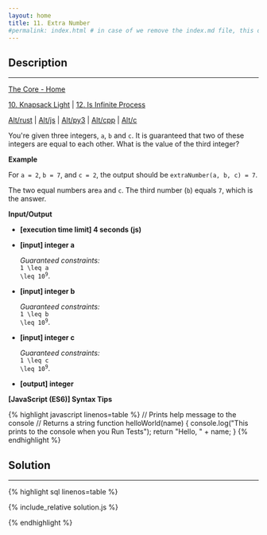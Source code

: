 ```yaml
---
layout: home
title: 11. Extra Number
#permalink: index.html # in case of we remove the index.md file, this doc will be the index page
---
```


<div class="row">
<div class="columnStmt" markdown="1">

## Description
------

[The Core - Home](../../code-signal-arcade-thecore/README.html)

[10. Knapsack Light](../10_knapsackLight/README.html) | [12. Is Infinite Process](../12_isInfiniteProcess/README.html) 

[Alt/rust](./Alt_rust/README.md) | [Alt/js](./Alt_js/README.html) | [Alt/py3](./Alt_py3/README.md) | [Alt/cpp](./Alt_cpp/README.md) | [Alt/c](./Alt_c/README.md)

You're given three integers, <code>a</code>, <code>b</code> and <code>c</code>. It is guaranteed that two of these integers are equal to each other. What is the value of the third integer?


**Example**

For <code>a = 2</code>, <code>b = 7</code>, and <code>c = 2</code>, the output should be
<code>extraNumber(a, b, c) = 7</code>.

The two equal numbers are<code>a</code> and <code>c</code>. The third number (<code>b</code>) equals <code>7</code>, which is the answer.


**Input/Output**

* **[execution time limit] 4 seconds (js)**

* **[input] integer a**

    _Guaranteed constraints:_<br>
    <code type='math/tex'>1 \leq a \leq 10<sup>9</sup></code>.

* **[input] integer b**

    _Guaranteed constraints:_<br>
    <code type='math/tex'>1 \leq b \leq 10<sup>9</sup></code>.

* **[input] integer c**

    _Guaranteed constraints:_<br>
    <code type='math/tex'>1 \leq c \leq 10<sup>9</sup></code>.

* **[output] integer**

**[JavaScript (ES6)] Syntax Tips**

{% highlight javascript linenos=table %}
// Prints help message to the console
// Returns a string
function helloWorld(name) {
    console.log("This prints to the console when you Run Tests");
    return "Hello, " + name;
}
{% endhighlight %}

</div>
<div class="columnSol" markdown="1">

## Solution
------

{% highlight sql linenos=table %}

{% include_relative solution.js %}

{% endhighlight %}

</div>
</div>
